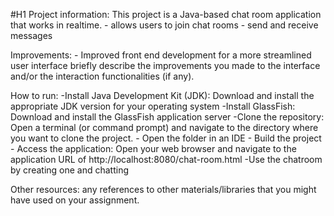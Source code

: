 #H1 Project information: This project is a Java-based chat room application that works in realtime.
    - allows users to join chat rooms
    - send and receive messages


Improvements: 
    - Improved front end development for a more streamlined user interface
briefly describe the improvements you made to the interface and/or the
interaction functionalities (if any).

How to run: 
    -Install Java Development Kit (JDK): Download and install the appropriate JDK version for your operating system
    -Install GlassFish: Download and install the GlassFish application server
    -Clone the repository: Open a terminal (or command prompt) and navigate to the directory where you want to clone the project.
    - Open the folder in an IDE
    - Build the project
    - Access the application: Open your web browser and navigate to the application URL of http://localhost:8080/chat-room.html
    -Use the chatroom by creating one and chatting


Other resources: any references to other materials/libraries that you might have used on
your assignment.